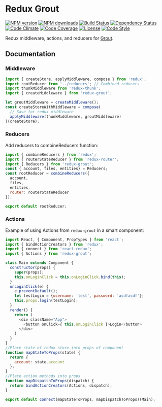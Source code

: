 # Redux Grout

[![NPM version][npm-image]][npm-url]
[![NPM downloads][npm-downloads-image]][npm-url]
[![Build Status][travis-image]][travis-url]
[![Dependency Status][daviddm-image]][daviddm-url]
[![Code Climate][climate-image]][climate-url]
[![Code Coverage][coverage-image]][coverage-url]
[![License][license-image]][license-url]
[![Code Style][code-style-image]][code-style-url]

Redux middleware, actions, and reducers for [Grout](https://github.com/kypertech/grout).

## Documentation

### Middleware

```javascript
import { createStore, applyMiddleware, compose } from 'redux';
import rootReducer from '../reducers'; // Combined reducers
import thunkMiddleware from 'redux-thunk';
import { createMiddleware } from 'redux-grout';

let groutMiddleware = createMiddleware();
const createStoreWithMiddleware = compose(
  // Save for redux middleware
  applyMiddleware(thunkMiddleware, groutMiddleware)
)(createStore);
```

### Reducers

Add reducers to combineReducers function:

```javascript
import { combineReducers } from 'redux';
import { routerStateReducer } from 'redux-router';
import { Reducers } from 'redux-grout';
const { account, files, entities} = Reducers;
const rootReducer = combineReducers({
  account,
  files,
  entities,
  router: routerStateReducer
});

export default rootReducer;
```
### Actions

Example of using Actions from `redux-grout` in a smart component:

```javascript
import React, { Component, PropTypes } from 'react';
import { bindActionCreators } from 'redux';
import { connect } from 'react-redux';
import { Actions } from 'redux-grout';

class Main extends Component {
  constructor(props) {
    super(props);
    this.onLoginClick = this.onLoginClick.bind(this);
  }
  onLoginClick(e) {
    e.preventDefault();
    let testLogin = {username: 'test', password: 'asdfasdf'};
    this.props.login(testLogin);
  }
  render() {
    return (
      <div className="App">
        <button onClick={ this.onLoginClick }>Login</button>
      </div>
    )
  }
}
//Place state of redux store into props of component
function mapStateToProps(state) {
  return {
    account: state.account
  };
}
//Place action methods into props
function mapDispatchToProps(dispatch) {
  return bindActionCreators(Actions, dispatch);
}

export default connect(mapStateToProps, mapDispatchToProps)(Main);

```

[npm-image]: https://img.shields.io/npm/v/redux-grout.svg?style=flat-square
[npm-url]: https://npmjs.org/package/redux-grout
[npm-downloads-image]: https://img.shields.io/npm/dm/redux-grout.svg?style=flat-square
[travis-image]: https://img.shields.io/travis/KyperTech/redux-grout/master.svg?style=flat-square
[travis-url]: https://travis-ci.org/KyperTech/redux-grout
[daviddm-image]: https://img.shields.io/david/KyperTech/redux-grout.svg?style=flat-square
[daviddm-url]: https://david-dm.org/KyperTech/redux-grout
[climate-image]: https://img.shields.io/codeclimate/github/KyperTech/redux-grout.svg?style=flat-square
[climate-url]: https://codeclimate.com/github/KyperTech/redux-grout
[coverage-image]: https://img.shields.io/codeclimate/coverage/github/KyperTech/redux-grout.svg?style=flat-square
[coverage-url]: https://codeclimate.com/github/KyperTech/redux-grout
[license-image]: https://img.shields.io/npm/l/redux-grout.svg?style=flat-square
[license-url]: https://github.com/KyperTech/redux-grout/blob/master/LICENSE
[code-style-image]: https://img.shields.io/badge/code%20style-standard-brightgreen.svg?style=flat-square
[code-style-url]: http://standardjs.com/
